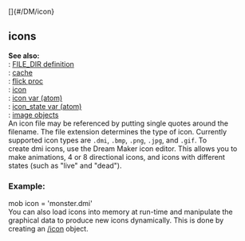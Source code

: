 []{#/DM/icon}    
## icons    
**See also:**    
:   [FILE_DIR definition](/ref/DM/preprocessor/define/FILE_DIR/FILE_DIR.md)    
:   [cache](/ref/DM/cache/cache.md)    
:   [flick proc](/ref/proc/flick/flick.md)    
:   [icon](/ref/icon/icon.md)    
:   [icon var (atom)](/ref/atom/var/icon/icon.md)    
:   [icon_state var (atom)](/ref/atom/var/icon_state/icon_state.md)    
:   [image objects](/ref/image/image.md)    
An icon file may be referenced by putting single quotes around the    
filename. The file extension determines the type of icon. Currently    
supported icon types are `.dmi`, `.bmp`, `.png`, `.jpg`, and `.gif`. To    
create dmi icons, use the Dream Maker icon editor. This allows you to    
make animations, 4 or 8 directional icons, and icons with different    
states (such as \"live\" and \"dead\").    
### Example:    
mob icon = \'monster.dmi\'    
You can also load icons into memory at run-time and manipulate the    
graphical data to produce new icons dynamically. This is done by    
creating an [/icon](/ref/icon/icon.md) object.  